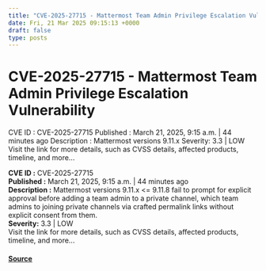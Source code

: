 ```yaml
---
title: "CVE-2025-27715 - Mattermost Team Admin Privilege Escalation Vulnerability"
date: Fri, 21 Mar 2025 09:15:13 +0000
draft: false
type: posts
---
```

# CVE-2025-27715 - Mattermost Team Admin Privilege Escalation Vulnerability





 CVE ID : CVE-2025-27715 Published : March 21, 2025, 9:15 a.m. | 44 minutes ago Description : Mattermost versions 9.11.x Severity: 3.3 | LOW Visit the link for more details, such as CVSS details, affected products, timeline, and more... 

**CVE ID :** CVE-2025-27715  
**Published :** March 21, 2025, 9:15 a.m. | 44 minutes ago  
**Description :** Mattermost versions 9.11.x <= 9.11.8 fail to prompt for explicit approval before adding a team admin to a private channel, which team admins to joining private channels via crafted permalink links without explicit consent from them.  
**Severity:** 3.3 | LOW  
Visit the link for more details, such as CVSS details, affected products, timeline, and more...

#### [Source](https://cvefeed.io/vuln/detail/CVE-2025-27715)

